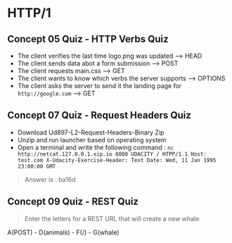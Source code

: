# HTTP/1

## Concept 05 Quiz - HTTP Verbs Quiz

- The client verifies the last time logo.png was updated --> HEAD
- The client sends data abot a form submission --> POST
- The client requests main.css --> GET
- The client wants to know which verbs the server supports --> OPTIONS
- The client asks the server to send it the landing page for `http://google.com` --> GET

## Concept 07 Quiz - Request Headers Quiz

- Download Ud897-L2-Request-Headers-Binary Zip
- Unzip and run launcher based on operating system
- Open a terminal and write the following command :
`nc http://netcat.127.0.0.1.xip.io 8080
UDACITY / HTPP/1.1
Host: test.com
X-Udacity-Exercise-Header: Text
Date: Wed, 11 Jan 1995 23:00:00 GMT`

>Answer is : ba16d

## Concept 09 Quiz - REST Quiz

> Enter the letters for a REST URL that will create a new whale

A(POST) - D(animals) - F(/) - G(whale) 
